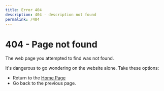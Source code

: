 ```yaml
---
title: Error 404
description: 404 - description not found
permalink: /404
---
```


# 404 - Page not found

The web page you attempted to find was not found.

It's dangerous to go wondering on the website alone. Take these options:

- Return to the [Home Page](/)
- <a onclick="window.history.back()">Go back</a> to the previous page.
